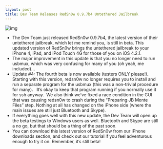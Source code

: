 ```yaml
---
layout: post
title: Dev Team Releases RedSn0w 0.9.7b4 Untethered Jailbreak
---
```

![img](http://media.idownloadblog.com/wp-content/uploads/2010/12/Redsn0w-Beta.jpg)
* The Dev Team just released RedSn0w 0.9.7b4, the latest version of their untethered jailbreak, which let me remind you, is still in beta. This updated version of RedSn0w brings the untethered jailbreak to your iPhone 4, iPad, and iPod Touch 4G for those of you on iOS 4.2.1.
* The major improvement in this update is that you no longer need to run usbmux, which was very confusing for many of you (oh yeah, me included)…
* Update #4: The fourth beta is now available (testers ONLY please!). Starting with this version, redsn0w no longer requires you to install and run a separate program for the usbmux (this was a non-trivial procedure for many).   It’s okay to keep that program running if you normally use it for ssh anyway.  We also think we’ve fixed a race condition in the GUI that was causing redsn0w to crash during the “Preparing JB Monte Files” step. Nothing at all has changed on the iPhone side (where the main issues are still just Bluetooth and Skype).
* If everything goes well with this new update, the Dev Team will open up the beta testings to Windows users as well. Bluetooth and Skype are still a no go, but that should be a thing of the past soon.
* You can download this latest version of RedSn0w from our iPhone downloads section, and check out our tutorial if you feel adventurous enough to try it on. Remember, it’s still beta!

